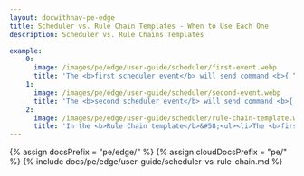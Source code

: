 ```yaml
---
layout: docwithnav-pe-edge
title: Scheduler vs. Rule Chain Templates - When to Use Each One
description: Scheduler vs. Rule Chains Templates

example:
    0:
      image: /images/pe/edge/user-guide/scheduler/first-event.webp
      title: 'The <b>first scheduler event</b> will send command <b>{ “action”&#58; “stop_pump” }</b> to stop the pump every night at 7 PM. Select <b>Send RPC Request to Device</b> as the <b>Event type</b>.'
    1:
      image: /images/pe/edge/user-guide/scheduler/second-event.webp
      title: 'The <b>second scheduler event</b> will send command <b>{ "action"&#58; "check_pump_status" }</b> to check the pump status every night at 7&#58;10 PM. Enter <b>"Custom"</b> as the <b>Event type</b> and <b>"Other"</b> as the <b>Message type</b>.'
    2:
      image: /images/pe/edge/user-guide/scheduler/rule-chain-template.webp
      title: 'In the <b>Rule Chain template</b>&#58;<ul><li>The <b>first scheduler event</b> (turn off pump) enters the rule chain as <b>RPC Request to Device</b>. It comes into <b>Message Type Switch</b>, routed via the <b>"RPC Request to Device"</b> link to the <b>"rpc call request"</b> node.</li><li>The <b>second scheduler event</b> (check pump status) enters the rule chain as a custom message. The <b>"check pump status"</b> script confirms that the message is the <b>second scheduler event</b>. Then, the <b>"originator telemetry"</b> node fetches <b>pumpStatus</b>. The <b>"check pump status script"</b> checks if it&#39;s still <b>"ON"</b>. If it is, the rule chain template triggers the <b>alarm</b>.</li></ul>'
---
```



{% assign docsPrefix = "pe/edge/" %}
{% assign cloudDocsPrefix = "pe/" %}
{% include docs/pe/edge/user-guide/scheduler-vs-rule-chain.md %}